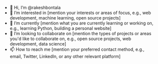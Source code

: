 - 👋 Hi, I’m @rakeshbontala
- 👀 I’m interested in [mention your interests or areas of focus, e.g., web development, machine learning, open source projects]
- 🌱 I’m currently [mention what you are currently learning or working on, e.g., learning Python, building a personal website]
- 💞️ I’m looking to collaborate on [mention the types of projects or areas you'd like to collaborate on, e.g., open source projects, web development, data science]
- 📫 How to reach me [mention your preferred contact method, e.g., email, Twitter, LinkedIn, or any other relevant platform]

<!---
rakeshbontala/rakeshbontala is a ✨ special ✨ repository because its `README.md` (this file) appears on your GitHub profile.
You can click the Preview link to take a look at your changes.
--->
